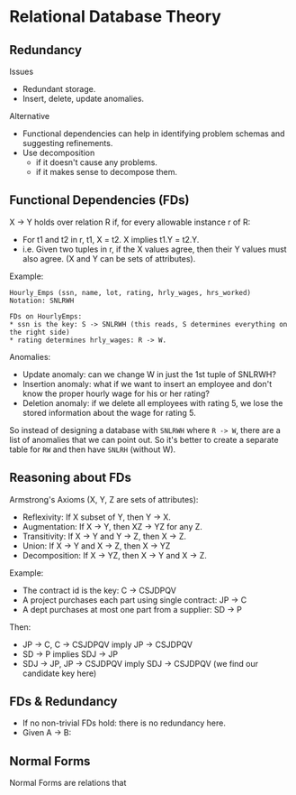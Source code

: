 # Relational Database Theory

## Redundancy

Issues
* Redundant storage.
* Insert, delete, update anomalies.

Alternative
* Functional dependencies can help in identifying problem schemas and suggesting refinements.
* Use decomposition
  * if it doesn't cause any problems.
  * if it makes sense to decompose them.

## Functional Dependencies (FDs)

X -> Y holds over relation R if, for every allowable instance r of R:
* For t1 and t2 in r, t1, X = t2. X implies t1.Y = t2.Y.
* i.e. Given two tuples in r, if the X values agree, then their Y values must also agree.
(X and Y can be sets of attributes).

Example:
```
Hourly_Emps (ssn, name, lot, rating, hrly_wages, hrs_worked)
Notation: SNLRWH

FDs on HourlyEmps:
* ssn is the key: S -> SNLRWH (this reads, S determines everything on the right side)
* rating determines hrly_wages: R -> W.
```

Anomalies:
* Update anomaly: can we change W in just the 1st tuple of SNLRWH?
* Insertion anomaly: what if we want to insert an employee and don't know the proper hourly wage for his or her rating?
* Deletion anomaly: if we delete all employees with rating 5, we lose the stored information about the wage for rating 5.

So instead of designing a database with `SNLRWH` where `R -> W`, there are a list of anomalies that we can point out. So it's better to create a separate table for `RW` and then have `SNLRH` (without W).

## Reasoning about FDs

Armstrong's Axioms (X, Y, Z are sets of attributes):
* Reflexivity: If X subset of Y, then Y -> X.
* Augmentation: If X -> Y, then XZ -> YZ for any Z.
* Transitivity: If X -> Y and Y -> Z, then X -> Z.
* Union: If X -> Y and X -> Z, then X -> YZ
* Decomposition: If X -> YZ, then X -> Y and X -> Z.

Example:
* The contract id is the key: C -> CSJDPQV
* A project purchases each part using single contract: JP -> C
* A dept purchases at most one part from a supplier: SD -> P

Then:
* JP -> C, C -> CSJDPQV imply JP -> CSJDPQV
* SD -> P implies SDJ -> JP
* SDJ -> JP, JP -> CSJDPQV imply SDJ -> CSJDPQV (we find our candidate key here)

## FDs & Redundancy

* If no non-trivial FDs hold: there is no redundancy here.
* Given A -> B:

## Normal Forms

Normal Forms are relations that 

